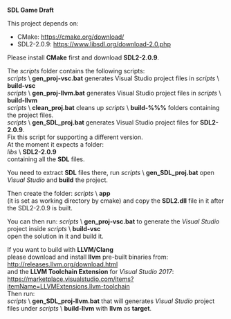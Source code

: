 **SDL Game Draft**

This project depends on:
- CMake: https://cmake.org/download/
- SDL2-2.0.9: https://www.libsdl.org/download-2.0.php

Please install **CMake** first and download **SDL2-2.0.9**.

The *scripts* folder contains the following scripts:  
*scripts* \ **gen_proj-vsc.bat** generates Visual Studio project files in *scripts* \ **build-vsc**  
*scripts* \ **gen_proj-llvm.bat** generates Visual Studio project files in *scripts* \ **build-llvm**  
*scripts* \ **clean_proj.bat** cleans up *scripts* \ **build-%%%** folders containing the project files.  
*scripts* \ **gen_SDL_proj.bat** generates Visual Studio project files for **SDL2-2.0.9**.  
Fix this script for supporting a different version.  
At the moment it expects a folder:  
*libs* \ **SDL2-2.0.9**   
containing all the **SDL** files.

You need to extract **SDL** files there, 
run *scripts* \ **gen_SDL_proj.bat** 
open *Visual Studio* and **build** the project.

Then create the folder:
*scripts* \ **app**  
(it is set as working directory by cmake)
and copy the **SDL2.dll** file in it after the SDL2-2.0.9 is built.

You can then run:
*scripts* \ **gen_proj-vsc.bat**
to generate the *Visual Studio* project inside *scripts* \ **build-vsc**  
open the solution in it and build it.


If you want to build with **LLVM/Clang**  
please download and install **llvm** pre-built binaries from:  
http://releases.llvm.org/download.html  
and the **LLVM Toolchain Extension** for *Visual Studio 2017*:  
https://marketplace.visualstudio.com/items?itemName=LLVMExtensions.llvm-toolchain  
Then run:  
*scripts* \ **gen_SDL_proj-llvm.bat** that will generates *Visual Studio* project files under
*scripts* \ **build-llvm** with **llvm** as **target**.

